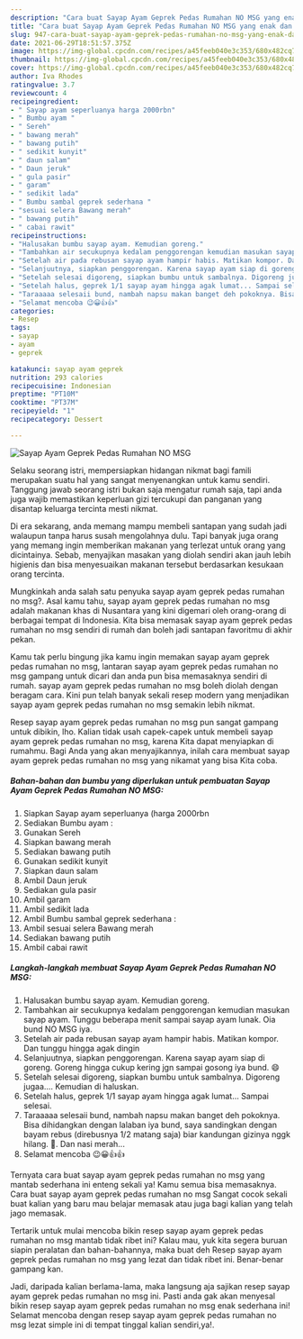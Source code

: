 ```yaml
---
description: "Cara buat Sayap Ayam Geprek Pedas Rumahan NO MSG yang enak dan Mudah Dibuat"
title: "Cara buat Sayap Ayam Geprek Pedas Rumahan NO MSG yang enak dan Mudah Dibuat"
slug: 947-cara-buat-sayap-ayam-geprek-pedas-rumahan-no-msg-yang-enak-dan-mudah-dibuat
date: 2021-06-29T18:51:57.375Z
image: https://img-global.cpcdn.com/recipes/a45feeb040e3c353/680x482cq70/sayap-ayam-geprek-pedas-rumahan-no-msg-foto-resep-utama.jpg
thumbnail: https://img-global.cpcdn.com/recipes/a45feeb040e3c353/680x482cq70/sayap-ayam-geprek-pedas-rumahan-no-msg-foto-resep-utama.jpg
cover: https://img-global.cpcdn.com/recipes/a45feeb040e3c353/680x482cq70/sayap-ayam-geprek-pedas-rumahan-no-msg-foto-resep-utama.jpg
author: Iva Rhodes
ratingvalue: 3.7
reviewcount: 4
recipeingredient:
- " Sayap ayam seperluanya harga 2000rbn"
- " Bumbu ayam "
- " Sereh"
- " bawang merah"
- " bawang putih"
- " sedikit kunyit"
- " daun salam"
- " Daun jeruk"
- " gula pasir"
- " garam"
- " sedikit lada"
- " Bumbu sambal geprek sederhana "
- "sesuai selera Bawang merah"
- " bawang putih"
- " cabai rawit"
recipeinstructions:
- "Halusakan bumbu sayap ayam. Kemudian goreng."
- "Tambahkan air secukupnya kedalam penggorengan kemudian masukan sayap ayam. Tunggu beberapa menit sampai sayap ayam lunak. Oia bund NO MSG iya."
- "Setelah air pada rebusan sayap ayam hampir habis. Matikan kompor. Dan tunggu hingga agak dingin"
- "Selanjuutnya, siapkan penggorengan. Karena sayap ayam siap di goreng. Goreng hingga cukup kering jgn sampai gosong iya bund. 😄"
- "Setelah selesai digoreng, siapkan bumbu untuk sambalnya. Digoreng jugaa.... Kemudian di haluskan."
- "Setelah halus, geprek 1/1 sayap ayam hingga agak lumat... Sampai selesai."
- "Taraaaaa selesaii bund, nambah napsu makan banget deh pokoknya. Bisa dihidangkan dengan lalaban iya bund, saya sandingkan dengan bayam rebus (direbusnya 1/2 matang saja) biar kandungan gizinya nggk hilang. 🙊. Dan nasi merah..."
- "Selamat mencoba 😉😀👍👍"
categories:
- Resep
tags:
- sayap
- ayam
- geprek

katakunci: sayap ayam geprek 
nutrition: 293 calories
recipecuisine: Indonesian
preptime: "PT10M"
cooktime: "PT37M"
recipeyield: "1"
recipecategory: Dessert

---
```



![Sayap Ayam Geprek Pedas Rumahan NO MSG](https://img-global.cpcdn.com/recipes/a45feeb040e3c353/680x482cq70/sayap-ayam-geprek-pedas-rumahan-no-msg-foto-resep-utama.jpg)

Selaku seorang istri, mempersiapkan hidangan nikmat bagi famili merupakan suatu hal yang sangat menyenangkan untuk kamu sendiri. Tanggung jawab seorang istri bukan saja mengatur rumah saja, tapi anda juga wajib memastikan keperluan gizi tercukupi dan panganan yang disantap keluarga tercinta mesti nikmat.

Di era  sekarang, anda memang mampu membeli santapan yang sudah jadi walaupun tanpa harus susah mengolahnya dulu. Tapi banyak juga orang yang memang ingin memberikan makanan yang terlezat untuk orang yang dicintainya. Sebab, menyajikan masakan yang diolah sendiri akan jauh lebih higienis dan bisa menyesuaikan makanan tersebut berdasarkan kesukaan orang tercinta. 



Mungkinkah anda salah satu penyuka sayap ayam geprek pedas rumahan no msg?. Asal kamu tahu, sayap ayam geprek pedas rumahan no msg adalah makanan khas di Nusantara yang kini digemari oleh orang-orang di berbagai tempat di Indonesia. Kita bisa memasak sayap ayam geprek pedas rumahan no msg sendiri di rumah dan boleh jadi santapan favoritmu di akhir pekan.

Kamu tak perlu bingung jika kamu ingin memakan sayap ayam geprek pedas rumahan no msg, lantaran sayap ayam geprek pedas rumahan no msg gampang untuk dicari dan anda pun bisa memasaknya sendiri di rumah. sayap ayam geprek pedas rumahan no msg boleh diolah dengan beragam cara. Kini pun telah banyak sekali resep modern yang menjadikan sayap ayam geprek pedas rumahan no msg semakin lebih nikmat.

Resep sayap ayam geprek pedas rumahan no msg pun sangat gampang untuk dibikin, lho. Kalian tidak usah capek-capek untuk membeli sayap ayam geprek pedas rumahan no msg, karena Kita dapat menyiapkan di rumahmu. Bagi Anda yang akan menyajikannya, inilah cara membuat sayap ayam geprek pedas rumahan no msg yang nikamat yang bisa Kita coba.

<!--inarticleads1-->

##### Bahan-bahan dan bumbu yang diperlukan untuk pembuatan Sayap Ayam Geprek Pedas Rumahan NO MSG:

1. Siapkan  Sayap ayam seperluanya (harga 2000rbn
1. Sediakan  Bumbu ayam :
1. Gunakan  Sereh
1. Siapkan  bawang merah
1. Sediakan  bawang putih
1. Gunakan  sedikit kunyit
1. Siapkan  daun salam
1. Ambil  Daun jeruk
1. Sediakan  gula pasir
1. Ambil  garam
1. Ambil  sedikit lada
1. Ambil  Bumbu sambal geprek sederhana :
1. Ambil sesuai selera Bawang merah
1. Sediakan  bawang putih
1. Ambil  cabai rawit




<!--inarticleads2-->

##### Langkah-langkah membuat Sayap Ayam Geprek Pedas Rumahan NO MSG:

1. Halusakan bumbu sayap ayam. Kemudian goreng.
1. Tambahkan air secukupnya kedalam penggorengan kemudian masukan sayap ayam. Tunggu beberapa menit sampai sayap ayam lunak. Oia bund NO MSG iya.
1. Setelah air pada rebusan sayap ayam hampir habis. Matikan kompor. Dan tunggu hingga agak dingin
1. Selanjuutnya, siapkan penggorengan. Karena sayap ayam siap di goreng. Goreng hingga cukup kering jgn sampai gosong iya bund. 😄
1. Setelah selesai digoreng, siapkan bumbu untuk sambalnya. Digoreng jugaa.... Kemudian di haluskan.
1. Setelah halus, geprek 1/1 sayap ayam hingga agak lumat... Sampai selesai.
1. Taraaaaa selesaii bund, nambah napsu makan banget deh pokoknya. Bisa dihidangkan dengan lalaban iya bund, saya sandingkan dengan bayam rebus (direbusnya 1/2 matang saja) biar kandungan gizinya nggk hilang. 🙊. Dan nasi merah...
1. Selamat mencoba 😉😀👍👍




Ternyata cara buat sayap ayam geprek pedas rumahan no msg yang mantab sederhana ini enteng sekali ya! Kamu semua bisa memasaknya. Cara buat sayap ayam geprek pedas rumahan no msg Sangat cocok sekali buat kalian yang baru mau belajar memasak atau juga bagi kalian yang telah jago memasak.

Tertarik untuk mulai mencoba bikin resep sayap ayam geprek pedas rumahan no msg mantab tidak ribet ini? Kalau mau, yuk kita segera buruan siapin peralatan dan bahan-bahannya, maka buat deh Resep sayap ayam geprek pedas rumahan no msg yang lezat dan tidak ribet ini. Benar-benar gampang kan. 

Jadi, daripada kalian berlama-lama, maka langsung aja sajikan resep sayap ayam geprek pedas rumahan no msg ini. Pasti anda gak akan menyesal bikin resep sayap ayam geprek pedas rumahan no msg enak sederhana ini! Selamat mencoba dengan resep sayap ayam geprek pedas rumahan no msg lezat simple ini di tempat tinggal kalian sendiri,ya!.

